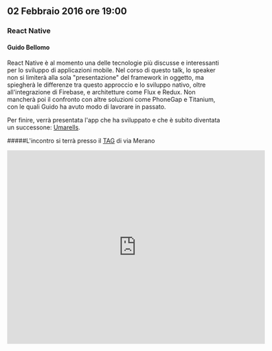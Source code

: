 ## 02 Febbraio 2016 ore 19:00
### React Native
#### Guido Bellomo <a href="https://twitter.com/guidoneafricano" target="_blank" class="icon-twitter"></a>

React Native è al momento una delle tecnologie più discusse e interessanti per lo sviluppo di applicazioni mobile.
Nel corso di questo talk, lo speaker non si limiterà alla sola "presentazione" del framework in oggetto, ma spiegherà le differenze tra questo approccio e lo sviluppo nativo, oltre all'integrazione di Firebase, e architetture come Flux e Redux.
Non mancherà poi il confronto con altre soluzioni come PhoneGap e Titanium, con le quali Guido ha avuto modo di lavorare in passato.

Per finire, verrà presentata l'app che ha sviluppato e che è subito diventata un successone: [Umarells](http://www.umarellsapp.it).

#####L'incontro si terrà presso il [TAG](http://milano-merano.talentgarden.org) di via Merano
<div class="frame">
  <iframe src="https://www.google.com/maps/embed?pb=!1m18!1m12!1m3!1d2796.632823664467!2d9.21910805139425!3d45.49733823914957!2m3!1f0!2f0!3f0!3m2!1i1024!2i768!4f13.1!3m3!1m2!1s0x4786c71ed10a476b%3A0xd2ec0047ea24ab80!2sTalent+Garden+Milano+-+Merano!5e0!3m2!1sit!2sit!4v1452794238477" width="600" height="450" frameborder="0" style="border:0" allowfullscreen></iframe>
</div>

